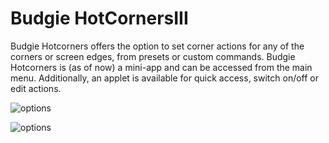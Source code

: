 # Budgie HotCornersIII
Budgie Hotcorners offers the option to set corner actions for any of the corners or screen edges, from presets or custom commands.
Budgie Hotcorners is (as of now) a mini-app and can be accessed from the main menu. Additionally, an applet is available for quick access, switch on/off or edit actions. 

![options](https://github.com/UbuntuBudgie/budgie-extras/blob/master/budgie-hotcorners/options.png)
           

![options](https://github.com/UbuntuBudgie/budgie-extras/blob/master/budgie-hotcorners/applet.png)



